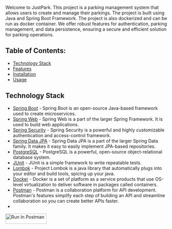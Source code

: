 Welcome to JustPark. This project is a parking management system that allows users to create and manage their parkings. The project is built using Java and Spring Boot Framework. The project is also dockerized and can be run as docker container.
We offer robust features for authentication, parking management, and data persistence, ensuring a secure and efficient solution for parking operations.  

## Table of Contents:  
- [Technology Stack](#technology-stack) 
- [Features](#features)
- [Installation](#installation)
- [Usage](#usage)


## Technology Stack
- [Spring Boot](https://spring.io/projects/spring-boot) - Spring Boot is an open-source Java-based framework used to create microservices.
- [Spring Web](https://spring.io/guides/gs/serving-web-content/) - Spring Web is a part of the larger Spring Framework. It is used to build web applications.
- [Spring Security](https://spring.io/projects/spring-security) - Spring Security is a powerful and highly customizable authentication and access-control framework.
- [Spring Data JPA](https://spring.io/projects/spring-data-jpa) - Spring Data JPA is a part of the larger Spring Data family. It makes it easy to easily implement JPA-based repositories.
- [PostgreSQL](https://www.postgresql.org/) - PostgreSQL is a powerful, open-source object-relational database system.
- [JUnit](https://junit.org/junit5/) - JUnit is a simple framework to write repeatable tests.
- [Lombok](https://projectlombok.org/) - Project Lombok is a java library that automatically plugs into your editor and build tools, spicing up your java.
- [Docker](https://www.docker.com/) - Docker is a set of platform as a service products that use OS-level virtualization to deliver software in packages called containers.
- [Postman](https://www.postman.com/) - Postman is a collaboration platform for API development. Postman's features simplify each step of building an API and streamline collaboration so you can create better APIs faster.
- 


[<img src="https://run.pstmn.io/button.svg" alt="Run In Postman" style="width: 128px; height: 32px;">](https://app.getpostman.com/run-collection/29382454-5eef958a-9c95-4cd6-87a0-757afdad9347?action=collection%2Ffork&source=rip_markdown&collection-url=entityId%3D29382454-5eef958a-9c95-4cd6-87a0-757afdad9347%26entityType%3Dcollection%26workspaceId%3Db6d90565-88d8-4914-a8f7-abd216f043af)
